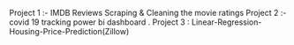 Project 1 :- IMDB Reviews   Scraping & Cleaning the movie ratings
Project 2 :- covid 19 tracking power bi dashboard .
Project 3 : Linear-Regression-Housing-Price-Prediction(Zillow)
